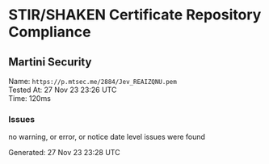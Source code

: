 # STIR/SHAKEN Certificate Repository Compliance

## Martini Security

Name: `https://p.mtsec.me/2884/Jev_REAIZQNU.pem`\
Tested At: 27 Nov 23 23:26 UTC\
Time: 120ms

### Issues

no warning, or error, or notice date level issues were found

Generated: 27 Nov 23 23:28 UTC
